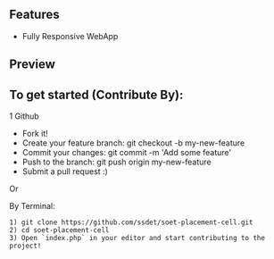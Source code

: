 ## Features
- Fully Responsive WebApp

## Preview


## To get started (Contribute By):

1 Github 
   * Fork it!
   * Create your feature branch: git checkout -b my-new-feature
   * Commit your changes: git commit -m 'Add some feature'
   * Push to the branch: git push origin my-new-feature
   * Submit a pull request :)

Or

  By Terminal:

    
    1) git clone https://github.com/ssdet/soet-placement-cell.git
    2) cd soet-placement-cell
    3) Open `index.php` in your editor and start contributing to the project!


